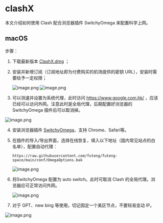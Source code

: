 # clashX

本文介绍如何使用 Clash 配合浏览器插件 SwitchyOmega 来配置科学上网。

## macOS 

步骤：

1. 下载最新版本 [ClashX.dmg](https://github.com/yichengchen/clashX/releases) ；

2. 安装并新增订阅（订阅地址即为付费购买的机场提供的密钥 URL），安装时需要给予一定权限；

   ![image.png](http://cdn.wejoin365.com/img/2023/ob/20230413145112.png)
   ![image.png](http://cdn.wejoin365.com/img/2023/ob/20230413145307.png)

3. 可以测速并设置为系统代理，此时访问 https://www.google.com.hk/ ，应该已经可以访问外网。注意此时是全局代理，后期配置好浏览器的 SwitchyOmega 插件后可以取消掉。

![image.png](http://cdn.wejoin365.com/img/2023/ob/20230413145520.png)

4. 安装浏览器插件  [SwitchyOmega](chrome-extension://padekgcemlokbadohgkifijomclgjgif/options.html#!/about)，支持 Chrome、Safari等。

5. 在插件的导入/导出界面，选择在线恢复，填入以下地址（国内常见站点的白名单），配置自动代理：

   ```shell
   https://raw.githubusercontent.com/futeng/futeng-space/main/conf/OmegaOptions.bak
   ```

   ![image.png](http://cdn.wejoin365.com/img/2023/ob/20230413150209.png)

6. 将SwitchyOmega 配置为 auto switch。此时可取消 Clash 的全局代理。浏览器应可正常访问外网。

   ![image.png](http://cdn.wejoin365.com/img/2023/ob/20230413150331.png)

7. 对于 GPT、new bing 等使用，切记固定一个美区节点，不要轻易变动 IP。

![image.png](http://cdn.wejoin365.com/img/2023/ob/20230413150428.png)